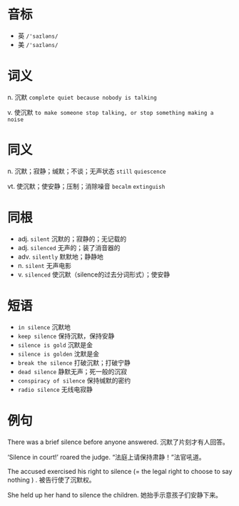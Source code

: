 # 音标

- 英 `/'saɪləns/`
- 美 `/'saɪləns/`

# 词义

n. 沉默
`complete quiet because nobody is talking`

v. 使沉默
`to make someone stop talking, or stop something making a noise`

# 同义

n. 沉默；寂静；缄默；不谈；无声状态
`still` `quiescence`

vt. 使沉默；使安静；压制；消除噪音
`becalm` `extinguish`

# 同根

- adj. `silent` 沉默的；寂静的；无记载的
- adj. `silenced` 无声的；装了消音器的
- adv. `silently` 默默地；静静地
- n. `silent` 无声电影
- v. `silenced` 使沉默（silence的过去分词形式）；使安静

# 短语

- `in silence` 沉默地
- `keep silence` 保持沉默，保持安静
- `silence is gold` 沉默是金
- `silence is golden` 沈默是金
- `break the silence` 打破沉默；打破宁静
- `dead silence` 静默无声；死一般的沉寂
- `conspiracy of silence` 保持缄默的密约
- `radio silence` 无线电寂静

# 例句

There was a brief silence before anyone answered.
沉默了片刻才有人回答。

‘Silence in court!’ roared the judge.
“法庭上请保持肃静！”法官吼道。

The accused exercised his right to silence (= the legal right to choose to say nothing ) .
被告行使了沉默权。

She held up her hand to silence the children.
她抬手示意孩子们安静下来。


